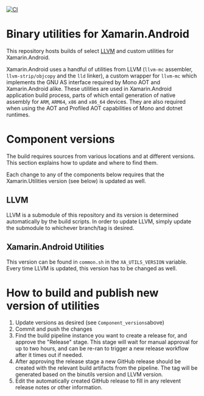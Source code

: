 [![CI](https://devdiv.visualstudio.com/DevDiv/_apis/build/status%2FXamarin%2FAndroid%2Fxamarin-android-binutils?repoName=dotnet%2Fandroid-native-tools&branchName=main)](https://devdiv.visualstudio.com/DevDiv/_build/latest?definitionId=17684&repoName=dotnet%2Fandroid-native-tools&branchName=main)

# Binary utilities for Xamarin.Android 

This repository hosts builds of select
[LLVM](https://llvm.org/) and custom utilities for Xamarin.Android.

Xamarin.Android uses a handful of utilities from LLVM (`llvm-mc`
assembler, `llvm-strip/objcopy` and the `lld` linker), a custom
wrapper for `llvm-mc` which implements the GNU AS interface required
by Mono AOT and Xamarin.Android alike. These utilities are used in
Xamarin.Android application build process, parts of which entail
generation of native assembly for `ARM`, `ARM64`, `x86` and `x86_64`
devices.  They are also required when using the AOT and Profiled AOT
capabilities of Mono and dotnet runtimes.

# Component versions

The build requires sources from various locations and at different
versions.  This section explains how to update and where to find them.

Each change to any of the components below requires that the
Xamarin.Utilities version (see below) is updated as well.

## LLVM

LLVM is a submodule of this repository and its version is determined
automatically by the build scripts.  In order to update LLVM, simply
update the submodule to whichever branch/tag is desired.

## Xamarin.Android Utilities

This version can be found in `common.sh` in the `XA_UTILS_VERSION`
variable.  Every time LLVM is updated, this version has to be changed
as well.

# How to build and publish new version of utilities

  1. Update versions as desired (see `Component_versions`above)
  2. Commit and push the changes
  3. Find the build pipeline instance you want to create a release for,
     and approve the "Release" stage. This stage will wait for manual
     approval for up to two hours, and can be re-ran to trigger a new
     release workflow after it times out if needed.
  4. After approving the release stage a new GitHub release should be
     created with the relevant build artifacts from the pipeline.
     The tag will be generated based on the binutils version and
     LLVM version.
  5. Edit the automatically created GitHub release to fill in any
     relevent release notes or other information.
